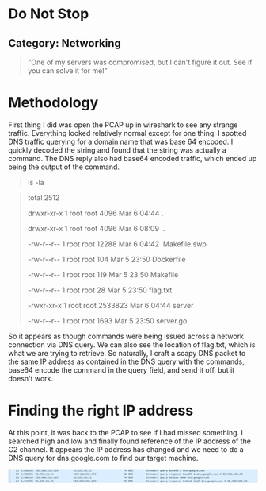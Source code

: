 Do Not Stop
=====

## Category: Networking

> "One of my servers was compromised, but I can't figure it out. See if you can solve it for me!"

# Methodology
First thing I did was open the PCAP up in wireshark to see any strange traffic. Everything looked relatively normal except for one thing: I spotted DNS traffic querying for a domain name that was base 64 encoded. I quickly decoded the string and found that the string was actually a command. The DNS reply also had base64 encoded traffic, which ended up being the output of the command.

> ls -la

> total 2512
>
> drwxr-xr-x    1 root     root          4096 Mar  6 04:44 .
>
> drwxr-xr-x    1 root     root          4096 Mar  6 08:09 ..
>
> -rw-r--r--    1 root     root         12288 Mar  6 04:42 .Makefile.swp
>
> -rw-r--r--    1 root     root           104 Mar  5 23:50 Dockerfile
>
> -rw-r--r--    1 root     root           119 Mar  5 23:50 Makefile
>
> -rw-r--r--    1 root     root            28 Mar  5 23:50 flag.txt
>
> -rwxr-xr-x    1 root     root       2533823 Mar  6 04:44 server
>
> -rw-r--r--    1 root     root          1693 Mar  5 23:50 server.go

So it appears as though commands were being issued across a network connection via DNS query. We can also see the location of flag.txt, which is what we are trying to retrieve. So naturally, I craft a scapy DNS packet to the same IP address as contained in the DNS query with the commands, base64 encode the command in the query field, and send it off, but it doesn't work.

# Finding the right IP address

At this point, it was back to the PCAP to see if I had missed something. I searched high and low and finally found reference of the IP address of the C2 channel. It appears the IP address has changed and we need to do a DNS query for dns.google.com to find our target machine.

![DNS Query](img/dns.png)
